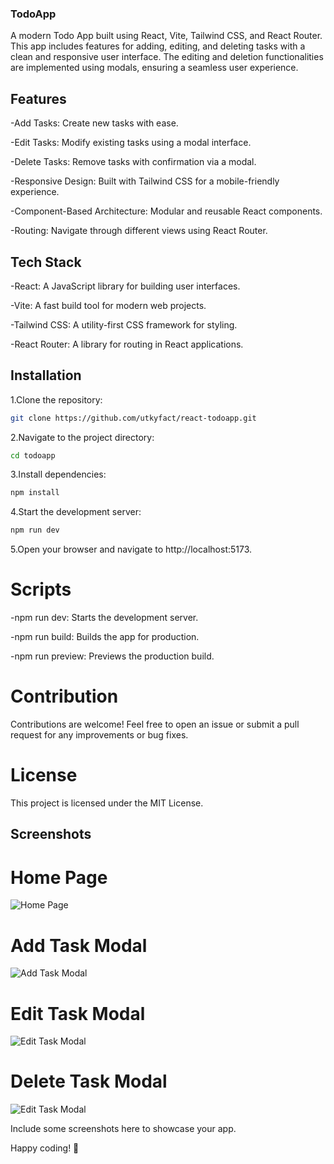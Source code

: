 ### TodoApp

A modern Todo App built using React, Vite, Tailwind CSS, and React Router. This app includes features for adding, editing, and deleting tasks with a clean and responsive user interface. The editing and deletion functionalities are implemented using modals, ensuring a seamless user experience.

## Features

-Add Tasks: Create new tasks with ease.

-Edit Tasks: Modify existing tasks using a modal interface.

-Delete Tasks: Remove tasks with confirmation via a modal.

-Responsive Design: Built with Tailwind CSS for a mobile-friendly experience.

-Component-Based Architecture: Modular and reusable React components.

-Routing: Navigate through different views using React Router.

## Tech Stack

-React: A JavaScript library for building user interfaces.

-Vite: A fast build tool for modern web projects.

-Tailwind CSS: A utility-first CSS framework for styling.

-React Router: A library for routing in React applications.

## Installation

1.Clone the repository:
```bash
git clone https://github.com/utkyfact/react-todoapp.git
```
2.Navigate to the project directory:
```bash
cd todoapp
```
3.Install dependencies:
```bash
npm install
```
4.Start the development server:
```bash
npm run dev
```
5.Open your browser and navigate to http://localhost:5173.

# Scripts

-npm run dev: Starts the development server.

-npm run build: Builds the app for production.

-npm run preview: Previews the production build.

# Contribution

Contributions are welcome! Feel free to open an issue or submit a pull request for any improvements or bug fixes.

# License

This project is licensed under the MIT License.

## Screenshots

# Home Page
![Home Page](/public/screenshots/screenshoots1.png)

# Add Task Modal
![Add Task Modal](/public/screenshots/screenshoots2.png)

# Edit Task Modal
![Edit Task Modal](/public/screenshots/screenshoots4.png)

# Delete Task Modal
![Edit Task Modal](/public/screenshots/screenshoots3.png)

Include some screenshots here to showcase your app.

Happy coding! 🚀


